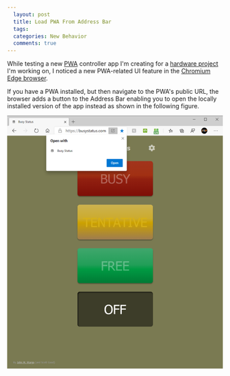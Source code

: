 ```yaml
---
  layout: post
  title: Load PWA From Address Bar
  tags: 
  categories: New Behavior
  comments: true
---
```


While testing a new [PWA](https://busystatus.com) controller app I'm creating for a [hardware project](https://github.com/johnwargo/particle-remote-notify-rgb) I'm working on, I noticed a new PWA-related UI feature in the [Chromium Edge browser](https://www.microsoft.com/edge).

If you have a PWA installed, but then navigate to the PWA's public URL, the browser adds a button to the Address Bar enabling you to open the locally installed version of the app instead as shown in the following figure.

![Chromium Edge PWA Prompt](/images/chromium-pwa-dialog.png)
